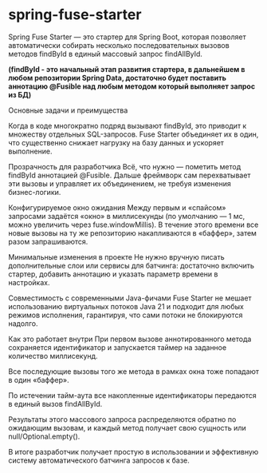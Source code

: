 # spring-fuse-starter

Spring Fuse Starter — это стартер для Spring Boot, которая позволяет автоматически собирать несколько последовательных вызовов методов findById в единый массовый запрос findAllById.



**(findById - это начальный этап развития стартера, в дальнейшем в любом репозитории Spring Data, достаточно будет поставить аннотацию @Fusible над любым методом который выполняет запрос из БД)**



Основные задачи и преимущества

Когда в коде многократно подряд вызывают findById, это приводит к множеству отдельных SQL-запросов. Fuse Starter объединяет их в один, что существенно снижает нагрузку на базу данных и ускоряет выполнение.

Прозрачность для разработчика
Всё, что нужно — пометить метод findById аннотацией @Fusible. Дальше фреймворк сам перехватывает эти вызовы и управляет их объединением, не требуя изменения бизнес-логики.

Конфигурируемое окно ожидания
Между первым и «спайсом» запросами задаётся «окно» в миллисекунды (по умолчанию — 1 мс, можно увеличить через fuse.windowMillis). В течение этого времени все новые вызовы на ту же репозиторию накапливаются в «баффер», затем разом запрашиваются.

Минимальные изменения в проекте
Не нужно вручную писать дополнительные слои или сервисы для батчинга: достаточно включить стартер, добавить аннотацию и указать параметр времени в настройках.

Совместимость с современными Java-фичами
Fuse Starter не мешает использованию виртуальных потоков Java 21 и подходит для любых режимов исполнения, гарантируя, что сами потоки не блокируются надолго.

Как это работает внутри
При первом вызове аннотированного метода сохраняется идентификатор и запускается таймер на заданное количество миллисекунд.

Все последующие вызовы того же метода в рамках окна тоже попадают в один «баффер».

По истечении тайм-аута все накопленные идентификаторы передаются в единый вызов findAllById.

Результаты этого массового запроса распределяются обратно по ожидающим вызовам, и каждый метод получает свою сущность или null/Optional.empty().

В итоге разработчик получает простую в использовании и эффективную систему автоматического батчинга запросов к базе.